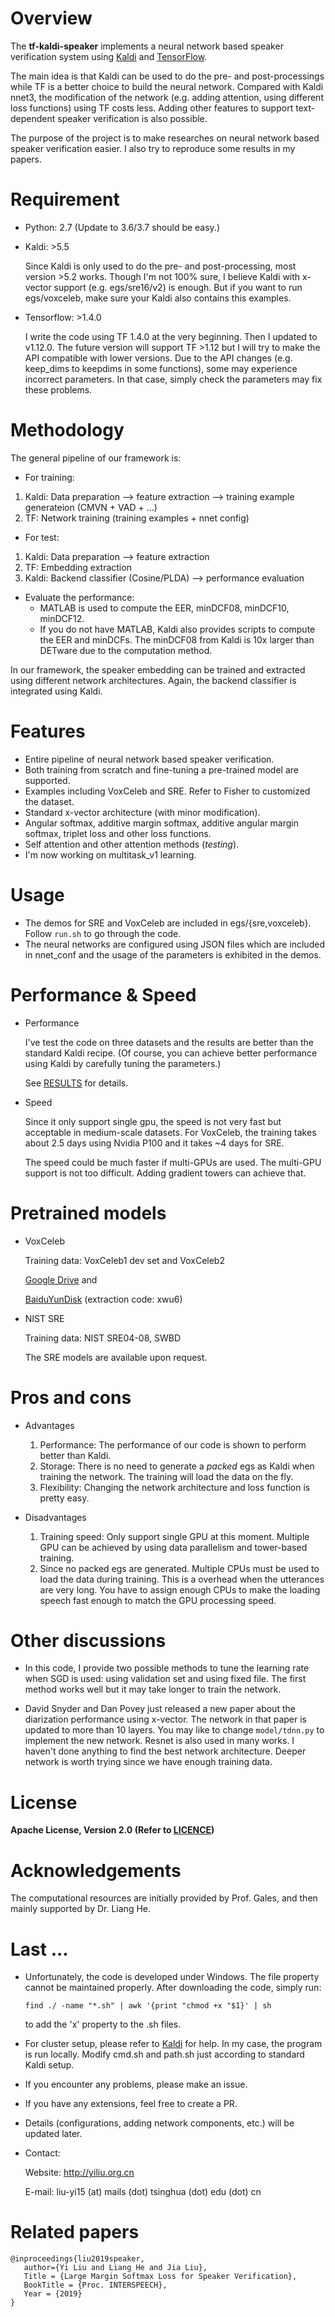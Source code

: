# Overview

The **tf-kaldi-speaker** implements a neural network based speaker verification system
using [Kaldi](https://github.com/kaldi-asr/kaldi) and [TensorFlow](https://github.com/tensorflow/tensorflow).

The main idea is that Kaldi can be used to do the pre- and post-processings
while TF is a better choice to build the neural network.
Compared with Kaldi nnet3, the modification of the network (e.g. adding attention, using different loss functions) using TF costs less.
Adding other features to support text-dependent speaker verification is also possible.

The purpose of the project is to make researches on neural network based speaker verification easier.
I also try to reproduce some results in my papers.


# Requirement

* Python: 2.7 (Update to 3.6/3.7 should be easy.)

* Kaldi: >5.5

    Since Kaldi is only used to do the pre- and post-processing, most version >5.2 works.
    Though I'm not 100% sure, I believe Kaldi with x-vector support (e.g. egs/sre16/v2) is enough.
    But if you want to run egs/voxceleb, make sure your Kaldi also contains this examples.

* Tensorflow: >1.4.0

    I write the code using TF 1.4.0 at the very beginning. Then I updated to v1.12.0.
    The future version will support TF >1.12 but I will try to make the API compatible with lower versions.
    Due to the API changes (e.g. keep_dims to keepdims in some functions), some may experience incorrect parameters.
    In that case, simply check the parameters may fix these problems.


# Methodology

The general pipeline of our framework is:

* For training:
1. Kaldi: Data preparation --> feature extraction --> training example generateion (CMVN + VAD + ...)
2. TF: Network training (training examples + nnet config)

* For test:
1. Kaldi: Data preparation --> feature extraction
2. TF: Embedding extraction
3. Kaldi: Backend classifier (Cosine/PLDA) --> performance evaluation

* Evaluate the performance:
    * MATLAB is used to compute the EER, minDCF08, minDCF10, minDCF12.
    * If you do not have MATLAB, Kaldi also provides scripts to compute the EER and minDCFs. The minDCF08 from Kaldi is 10x larger than DETware due to the computation method.

In our framework, the speaker embedding can be trained and extracted using different network architectures.
Again, the backend classifier is integrated using Kaldi.

# Features

* Entire pipeline of neural network based speaker verification.
* Both training from scratch and fine-tuning a pre-trained model are supported.
* Examples including VoxCeleb and SRE. Refer to Fisher to customized the dataset.
* Standard x-vector architecture (with minor modification).
* Angular softmax, additive margin softmax, additive angular margin softmax, triplet loss and other loss functions.
* Self attention and other attention methods (*testing*).
* I'm now working on multitask_v1 learning.

# Usage
 * The demos for SRE and VoxCeleb are included in egs/{sre,voxceleb}. Follow `run.sh` to go through the code.
 * The neural networks are configured using JSON files which are included in nnet_conf and the usage of the parameters is exhibited in the demos.

# Performance & Speed

* Performance

    I've test the code on three datasets and the results are better than the standard Kaldi recipe. (Of course, you can achieve better performance using Kaldi by carefully tuning the parameters.)

    See [RESULTS](./RESULTS.md) for details.

* Speed

    Since it only support single gpu, the speed is not very fast but acceptable in medium-scale datasets.
    For VoxCeleb, the training takes about 2.5 days using Nvidia P100 and it takes ~4 days for SRE.

    The speed could be much faster if multi-GPUs are used. The multi-GPU support is not too difficult. Adding gradient towers can achieve that.

# Pretrained models

* VoxCeleb

	Training data: VoxCeleb1 dev set and VoxCeleb2
	
	[Google Drive](https://drive.google.com/open?id=1ELcqFifG8bqeMqAu3BDef8S206rTvieD) and 
	
	[BaiduYunDisk](https://pan.baidu.com/s/1zByC_zwY9YM5bhkJzH4gNQ) (extraction code: xwu6)

* NIST SRE

	Training data: NIST SRE04-08, SWBD
	
	The SRE models are available upon request.


# Pros and cons

* Advantages
    1. Performance: The performance of our code is shown to perform better than Kaldi.
    2. Storage: There is no need to generate a *packed* egs as Kaldi when training the network. The training will load the data on the fly.
    3. Flexibility: Changing the network architecture and loss function is pretty easy.

* Disadvantages
    1. Training speed: Only support single GPU at this moment. Multiple GPU can be achieved by using data parallelism and tower-based training.
    2. Since no packed egs are generated. Multiple CPUs must be used to load the data during training.
    This is a overhead when the utterances are very long. You have to assign enough CPUs to make the loading speech fast enough to match the GPU processing speed.

# Other discussions

* In this code, I provide two possible methods to tune the learning rate when SGD is used: using validation set and using fixed file.
The first method works well but it may take longer to train the network.

* David Snyder and Dan Povey just released a new paper about the diarization performance using x-vector. The network in that paper is updated to more than 10 layers.
You may like to change `model/tdnn.py` to implement the new network.
Resnet is also used in many works. I haven't done anything to find the best network architecture.
Deeper network is worth trying since we have enough training data.

# License

**Apache License, Version 2.0 (Refer to [LICENCE](./LICENSE))**

# Acknowledgements

The computational resources are initially provided by Prof. Gales, and then mainly supported by Dr. Liang He.


# Last ...

* Unfortunately, the code is developed under Windows. The file property cannot be maintained properly.
After downloading the code, simply run:
    ```
    find ./ -name "*.sh" | awk '{print "chmod +x "$1}' | sh
    ```
    to add the 'x' property to the .sh files.

* For cluster setup, please refer to [Kaldi](http://kaldi-asr.org/doc/queue.html) for help.
    In my case, the program is run locally.
    Modify cmd.sh and path.sh just according to standard Kaldi setup.

* If you encounter any problems, please make an issue.

* If you have any extensions, feel free to create a PR.

* Details (configurations, adding network components, etc.) will be updated later.

* Contact:

    Website: <http://yiliu.org.cn>

    E-mail: liu-yi15 (at) mails (dot) tsinghua (dot) edu (dot) cn


# Related papers

```
@inproceedings{liu2019speaker,
   author={Yi Liu and Liang He and Jia Liu},
   Title = {Large Margin Softmax Loss for Speaker Verification},
   BookTitle = {Proc. INTERSPEECH},
   Year = {2019}
}
```
